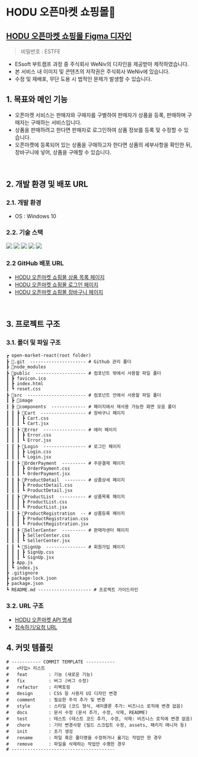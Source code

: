 # HODU 오픈마켓 쇼핑몰🛒

## [HODU 오픈마켓 쇼핑몰 Figma 디자인](https://www.figma.com/design/9VhAObwi2EXeLe4Ugkcb2e/EST_%EC%98%A4%EB%A5%B4%EB%AF%B8(FE)?node-id=49-1747&t=sfRtaXKMxzCfmFZP-0)
> 비밀번호 : ESTFE
- ESsoft 부트캠프 과정 중 주식회사 WeNiv의 디자인을 제공받아 제작하였습니다.
- 본 서비스 내 이미지 및 콘텐츠의 저작권은 주식회사 WeNiv에 있습니다.
- 수정 및 재배포, 무단 도용 시 법적인 문제가 발생할 수 있습니다.

## 1. 목표와 메인 기능
- 오픈마켓 서비스는 판매자와 구매자를 구별하여 판매자가 상품을 등록, 판매하며 구매자는 구매하는 서비스입니다.
- 상품을 판매하려고 한다면 판매자로 로그인하여 상품 정보를 등록 및 수정할 수 있습니다.
- 오픈마켓에 등록되어 있는 상품을 구매하고자 한다면 상품의 세부사항을 확인한 뒤, 장바구니에 넣어, 상품을 구매할 수 있습니다.
<br />

## 2. 개발 환경 및 배포 URL
### 2.1. 개발 환경
- OS : Windows 10

### 2.2. 기술 스택
<img src="https://img.shields.io/badge/HTML5-E34F26?style=for-the-badge&logo=html5&logoColor=white"/>
<img src="https://img.shields.io/badge/CSS3-1572B6?style=for-the-badge&logo=CSS3&logoColor=white">
<img src="https://img.shields.io/badge/JavaScript-F7DF1E?style=for-the-badge&logo=JavaScript&logoColor=white"/>
<img src="https://img.shields.io/badge/React-20232A?style=for-the-badge&logo=react&logoColor=61DAFB"/>
<img src="https://img.shields.io/badge/GitHub-100000?style=for-the-badge&logo=github&logoColor=white"/>

### 2.2 GitHub 배포 URL
- [HODU 오픈마켓 쇼핑몰 상품 목록 페이지](https://yeon-seong.github.io/open-market/product_buyer)
- [HODU 오픈마켓 쇼핑몰 로그인 페이지](https://yeon-seong.github.io/open-market/login)
- [HODU 오픈마켓 쇼핑몰 장바구니 페이지](https://yeon-seong.github.io/open-market/shopping_cart)
<br />

## 3. 프로젝트 구조
### 3.1. 폴더 및 파일 구조
```
┏ open-market-react(root folder)
┣ 📂.git  --------------------- # Github 관리 폴더
┣ 📂node_modules
┣ 📂public  ------------------- # 컴포넌트 밖에서 사용할 파일 폴더
┃ ┣ favicon.ico
┃ ┣ index.html
┃ ┗ reset.css
┣ 📂src  ---------------------- # 컴포넌트 안에서 사용할 파일 폴더
┃ ┣ 📂image
┃ ┣ 📂components  ------------- # 페이지에서 재사용 가능한 화면 모음 폴더
┃ ┃ ┣ 📂Cart  ----------------- # 장바구니 페이지
┃ ┃ ┃ ┣ Cart.css
┃ ┃ ┃ ┗ Cart.jsx
┃ ┃ ┣ 📂Error  ---------------- # 에러 페이지
┃ ┃ ┃ ┣ Error.css
┃ ┃ ┃ ┗ Error.jsx
┃ ┃ ┣ 📂Login  ---------------- # 로그인 페이지
┃ ┃ ┃ ┣ Login.css
┃ ┃ ┃ ┗ Login.jsx
┃ ┃ ┣ 📂OrderPayment  --------- # 주문결제 페이지
┃ ┃ ┃ ┣ OrderPayment.css
┃ ┃ ┃ ┗ OrderPayment.jsx
┃ ┃ ┣ 📂ProductDetail  -------- # 상품상세 페이지
┃ ┃ ┃ ┣ ProductDetail.css
┃ ┃ ┃ ┗ ProductDetail.jsx
┃ ┃ ┣ 📂ProductList  ---------- # 상품목록 페이지
┃ ┃ ┃ ┣ ProductList.css
┃ ┃ ┃ ┗ ProductList.jsx
┃ ┃ ┣ 📂ProductRegistration  -- # 상품등록 페이지
┃ ┃ ┃ ┣ ProductRegistration.css
┃ ┃ ┃ ┗ ProductRegistration.jsx
┃ ┃ ┣ 📂SellerCenter  --------- # 판매자센터 페이지
┃ ┃ ┃ ┣ SellerCenter.css
┃ ┃ ┃ ┗ SellerCenter.jsx
┃ ┃ ┗ 📂SignUp  --------------- # 회원가입 페이지
┃ ┃ ┃ ┣ SignUp.css
┃ ┃ ┃ ┗ SignUp.jsx
┃ ┣ App.js
┃ ┗ index.js
┣ .gitignore
┣ package-lock.json
┣ package.json
┗ README.md -------------------- # 프로젝트 가이드라인
```

### 3.2. URL 구조
- [HODU 오픈마켓 API 명세](https://paullabworkspace.notion.site/API-7b57a2b656fd4e3790a6a360b69aa3ad)
- [접속하기/요청 URL](https://openmarket.weniv.co.kr/)

## 4. 커밋 템플릿
```
# ----------- COMMIT TEMPLATE -----------
#   <타입> 리스트  
#   feat        : 기능 (새로운 기능)  
#   fix         : 버그 (버그 수정)  
#   refactor    : 리팩토링  
#   design      : CSS 등 사용자 UI 디자인 변경  
#   comment     : 필요한 주석 추가 및 변경  
#   style       : 스타일 (코드 형식, 세미콜론 추가: 비즈니스 로직에 변경 없음)  
#   docs        : 문서 수정 (문서 추가, 수정, 삭제, README)  
#   test        : 테스트 (테스트 코드 추가, 수정, 삭제: 비즈니스 로직에 변경 없음)  
#   chore       : 기타 변경사항 (빌드 스크립트 수정, assets, 패키지 매니저 등)  
#   init        : 초기 생성  
#   rename      : 파일 혹은 폴더명을 수정하거나 옮기는 작업만 한 경우  
#   remove      : 파일을 삭제하는 작업만 수행한 경우
# ---------------------------------------
```
